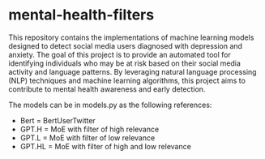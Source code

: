 # mental-health-filters

This repository contains the implementations of machine learning models designed to detect social media users diagnosed with depression and anxiety. The goal of this project is to provide an automated tool for identifying individuals who may be at risk based on their social media activity and language patterns. By leveraging natural language processing (NLP) techniques and machine learning algorithms, this project aims to contribute to mental health awareness and early detection.

The models can be in models.py as the following references:
- Bert = BertUserTwitter
- GPT.H = MoE with filter of high relevance
- GPT.L = MoE with filter of low relevance
- GPT.HL = MoE with filter of high and low relevance

